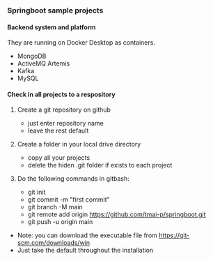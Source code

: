 ### Springboot sample projects

#### Backend system and platform
They are running on Docker Desktop as containers.
- MongoDB
- ActiveMQ Artemis
- Kafka
- MySQL

#### Check in all projects to a respository

1. Create a git repository on github
	 - just enter repository name
	 - leave the rest default
	
2. Create a folder in your local drive directory
	 - copy all your projects
	 - delete the hiden .git folder if exists to each project

3. Do the following commands in gitbash:
	 - git init
	 - git commit -m "first commit"
	 - git branch -M main
	 - git remote add origin https://github.com/tmai-p/springboot.git
	 - git push -u origin main

  - Note: you can download the executable file from https://git-scm.com/downloads/win
  - Just take the default throughout the installation
